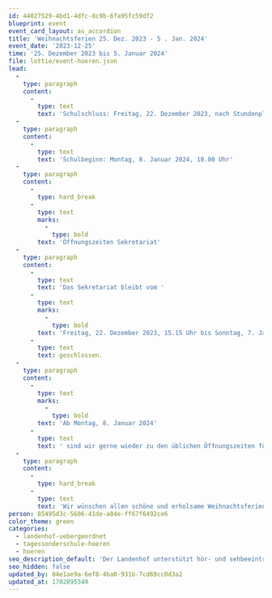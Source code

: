 ```yaml
---
id: 44027529-4bd1-4dfc-8c9b-6fa95fc59df2
blueprint: event
event_card_layout: as_accordion
title: 'Weihnachtsferien 25. Dez. 2023 - 5 . Jan. 2024'
event_date: '2023-12-25'
time: '25. Dezember 2023 bis 5. Januar 2024'
file: lottie/event-hoeren.json
lead:
  -
    type: paragraph
    content:
      -
        type: text
        text: 'Schulschluss: Freitag, 22. Dezember 2023, nach Stundenplan, spätestens um 15.00 Uhr'
  -
    type: paragraph
    content:
      -
        type: text
        text: 'Schulbeginn: Montag, 8. Januar 2024, 10.00 Uhr'
  -
    type: paragraph
    content:
      -
        type: hard_break
      -
        type: text
        marks:
          -
            type: bold
        text: 'Öffnungszeiten Sekretariat'
  -
    type: paragraph
    content:
      -
        type: text
        text: 'Das Sekretariat bleibt vom '
      -
        type: text
        marks:
          -
            type: bold
        text: 'Freitag, 22. Dezember 2023, 15.15 Uhr bis Sonntag, 7. Januar 2024 '
      -
        type: text
        text: geschlossen.
  -
    type: paragraph
    content:
      -
        type: text
        marks:
          -
            type: bold
        text: 'Ab Montag, 8. Januar 2024'
      -
        type: text
        text: ' sind wir gerne wieder zu den üblichen Öffnungszeiten für Sie da.'
  -
    type: paragraph
    content:
      -
        type: hard_break
      -
        type: text
        text: 'Wir wünschen allen schöne und erholsame Weihnachtsferien!'
person: 85495d3c-5606-41de-a04e-ff67f6492ce6
color_theme: green
categories:
  - landenhof-uebergeordnet
  - tagessonderschule-hoeren
  - hoeren
seo_description_default: 'Der Landenhof unterstützt hör- und sehbeeinträchtigte Kinder & Jugendliche in ihrem selbstbestimmten Leben durch Förderung ihrer Fähigkeiten & Entwicklung'
seo_hidden: false
updated_by: 04e1ae9a-6ef8-4ba0-931b-7cd69cc0d3a2
updated_at: 1702895349
---
```

